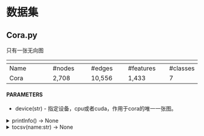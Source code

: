 # 数据集

## Cora.py

只有一张无向图

<table data-header-hidden><thead><tr><th width="167"></th><th width="121"></th><th width="113"></th><th width="118"></th><th></th></tr></thead><tbody><tr><td>Name</td><td>#nodes</td><td>#edges</td><td>#features</td><td>#classes</td></tr><tr><td>Cora</td><td>2,708</td><td>10,556</td><td>1,433</td><td>7</td></tr></tbody></table>

#### PARAMETERS

* device(str) - 指定设备，cpu或者cuda，作用于cora的唯一一张图。

<details>

<summary>printInfo() -> None</summary>

打印Cora数据集常用属性。

</details>

<details>

<summary>tocsv(name:str) -> None</summary>



</details>
